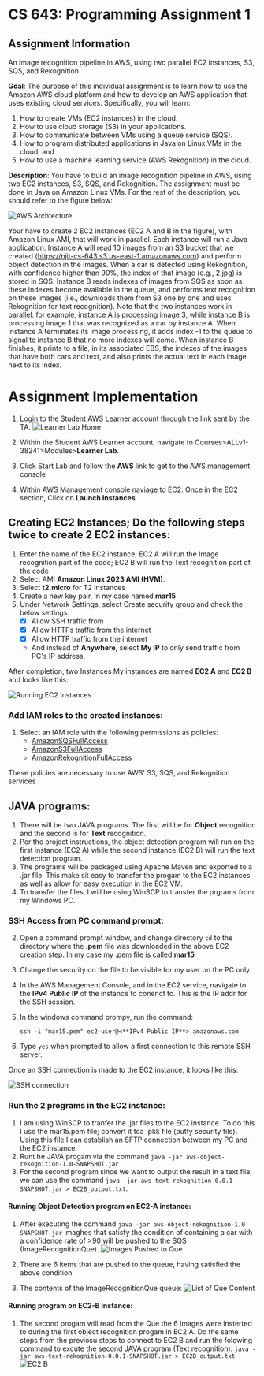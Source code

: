 # CS 643: Programming Assignment 1

## Assignment Information
An image recognition pipeline in AWS, using two parallel EC2 instances, S3, SQS, and Rekognition.

**Goal**: The purpose of this individual assignment is to learn how to use the Amazon AWS cloud platform and how to develop an AWS application that uses existing cloud services. Specifically, you will learn:
1. How to create VMs (EC2 instances) in the cloud.
2. How to use cloud storage (S3) in your applications.
3. How to communicate between VMs using a queue service (SQS).
4. How to program distributed applications in Java on Linux VMs in the cloud, and
5. How to use a machine learning service (AWS Rekognition) in the cloud.

**Description**: You have to build an image recognition pipeline in AWS, using two EC2 instances, S3, SQS, and Rekognition. The assignment must be done in Java on Amazon Linux VMs. For the rest of the description, you should refer to the figure below:

![AWS Archtecture](https://github.com/abe-min/CS-643-Programming-Assignment-1/blob/main/files/AWS_Arch.jpg?raw=true "AWS Archtecture")

Your have to create 2 EC2 instances (EC2 A and B in the figure), with Amazon Linux AMI, that will work in parallel. Each instance will run a Java application. Instance A will read 10 images from an S3 bucket that we created (https://njit-cs-643.s3.us-east-1.amazonaws.com) and perform object detection in the images. When a car is detected using Rekognition, with confidence higher than 90%, the index of that image (e.g., 2.jpg) is stored in SQS. Instance B reads indexes of images from SQS as soon as these indexes become available in the queue, and performs text recognition on these images (i.e., downloads them from S3 one by one and uses Rekognition for text recognition). Note that the two instances work in parallel: for example, instance A is processing image 3, while instance B is processing image 1 that was recognized as a car by instance A. When instance A terminates its image processing, it adds index -1 to the queue to signal to instance B that no more indexes will come. When instance B finishes, it prints to a file, in its associated EBS, the indexes of the images that have both cars and text, and also prints the actual text in each image next to its index.

# Assignment Implementation
1. Login to the Student AWS Learner account through the link sent by the TA.
![Learner Lab Home](https://github.com/abe-min/CS-643-Programming-Assignment-1/blob/main/files/Learner_Lab_Home.PNG?raw=true "AWS Student Learner Lab Home")

2. Within the Student AWS Learner account, navigate to Courses>ALLv1-38241>Modules>**Learner Lab**.
3. Click Start Lab and follow the **AWS** link to get to the AWS management console
4. Within AWS Management console naviage to EC2. Once in the EC2 section, Click on  **Launch Instances**

## Creating EC2 Instances; Do the following steps twice to create 2 EC2 instances:
1. Enter the name of the EC2 instance; EC2 A will run the Image recognition part of the code; EC2 B will run the Text recognition part of the code 
2. Select AMI **Amazon Linux 2023 AMI (HVM)**.
3. Select **t2.micro** for T2 instances
4. Create a new key pair, in my case named **mar15**
5. Under Network Settings, select Create security group and check the below settings.
	-  [x] Allow SSH traffic from
	-  [x] Allow HTTPs traffic from the internet
	-  [x] Allow HTTP traffic from the internet
	- And instead of **Anywhere**, select **My IP** to only send traffic from PC's IP address.

After completion, two Instances My instances are named **EC2 A** and **EC2 B** and looks like this:

![Running EC2 Instances](https://github.com/abe-min/CS-643-Programming-Assignment-1/blob/main/files/Active_Instances.PNG?raw=true "2 Running EC2 Instances")

### Add IAM roles to the created instances:
1. Select an IAM role with the following permissions as policies:
	- [AmazonSQSFullAccess](https://us-east-1.console.aws.amazon.com/iam/home#/policies/arn:aws:iam::aws:policy/AmazonSQSFullAccess)
	- [AmazonS3FullAccess](https://us-east-1.console.aws.amazon.com/iam/home#/policies/arn:aws:iam::aws:policy/AmazonS3FullAccess)
	- [AmazonRekognitionFullAccess](https://us-east-1.console.aws.amazon.com/iam/home#/policies/arn:aws:iam::aws:policy/AmazonRekognitionFullAccess)

These policies are necessary to use AWS' S3, SQS, and Rekognition services


## JAVA programs:
1. There will be two JAVA programs. The first will be for **Object** recognition and the second is for  **Text** recognition.
2. Per the project instructions, the object detection program will run on the first instance (EC2 A) while the second instance (EC2 B) will run the text detection program.	
4. The programs will be packaged using Apache Maven and exported to a .jar file. This make sit easy to transfer the progam to the EC2 instances as well as allow for easy execution in the EC2 VM.
5. To transfer the files, I will be using WinSCP to transfer the prgrams from my Windows PC. 

### SSH Access from PC command prompt:
2.  Open a command prompt window, and change directory `cd` to the directory where the **.pem** file was downloaded in the above EC2 creation step. In my case my .pem file is called **mar15**

3. Change the security on the file to be visible for my user on the PC only. 
  
4. In the AWS Management Console, and in the EC2 service, navigate to the **IPv4 Public IP** of the instance to conenct to. This is the IP addr for the SSH session. 
    
6. In the windows command prompy, run the command: 

   `ssh -i "mar15.pem" ec2-user@<**IPv4 Public IP**>.amazonaws.com` 
    
7.  Type `yes` when prompted to allow a first connection to this remote SSH server.

Once an SSH connection is made to the EC2 instance, it looks like this:

![SSH connection](https://github.com/abe-min/CS-643-Programming-Assignment-1/blob/main/files/SSH_EC2.PNG?raw=true "Active SSH Connection")



### Run the 2 programs in the EC2 instance:
1. I am using WinSCP to tranfer the .jar files to the EC2 instance. To do this I use the mar15.pem file; convert it toa .pkk file (putty security file). Using this file I can establish an SFTP connection between my PC and the EC2 instance. 
2. Runt he JAVA progam via the command `java -jar aws-object-rekognition-1.0-SNAPSHOT.jar`
3. For the second program since we want to output the result in a text file, we can use the command `java -jar aws-text-rekognition-0.0.1-SNAPSHOT.jar > EC2B_output.txt`. 

#### Running Object Detection program on EC2-A instance:
1. After executing the command `java -jar aws-object-rekognition-1.0-SNAPSHOT.jar` imaghes that satisfy the condition of containing a car with a confidence rate of >90 will be pushed to the SQS (ImageRecognitionQue).
![Images Pushed to Que](https://github.com/abe-min/CS-643-Programming-Assignment-1/blob/main/files/SQS_Images_Entry.PNG?raw=true "SQS pushed")

2. There are 6 items that are pushed to the queue, having satisfied the above condition
3. The contents of the ImageRecognitionQue queue:
![List of Que Content](https://github.com/abe-min/CS-643-Programming-Assignment-1/blob/main/files/SQS_messages_poll.PNG?raw=true "List of Que Content")


#### Running program on EC2-B instance:
1. The second progam will read from the Que the 6 images were insterted to during the first object recognition progam in EC2 A. Do the same steps from the previosu steps to connect to EC2 B and run the folowing command to excute the second JAVA program (Text recognition): `java -jar aws-text-rekognition-0.0.1-SNAPSHOT.jar > EC2B_output.txt`
![EC2 B](https://github.com/abe-min/CS-643-Programming-Assignment-1/blob/main/files/ec2-B-TEXT_Detection.PNG?raw=true "EC2 B Running")

